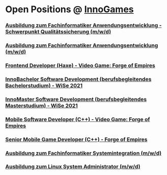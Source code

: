 # Open Positions @ [InnoGames](https://www.innogames.com/career/detail/job?s=github_jobs_repo)

### [Ausbildung zum Fachinformatiker Anwendungsentwicklung - Schwerpunkt Qualitätssicherung \(m/w/d\)](ausbildung-zum-fachinformatiker-anwendungsentwicklung-schwerpunkt-qualitätssicherung-m-w-d.md)
### [Ausbildung zum Fachinformatiker Anwendungsentwicklung \(m/w/d\)](ausbildung-zum-fachinformatiker-anwendungsentwicklung-m-w-d.md)
### [Frontend Developer \(Haxe\) - Video Game: Forge of Empires](frontend-developer-haxe-video-game-forge-of-empires.md)
### [InnoBachelor Software Development \(berufsbegleitendes Bachelorstudium\) - WiSe 2021](innobachelor-software-development-berufsbegleitendes-bachelorstudium-wise-2021.md)
### [InnoMaster Software Development \(berufsbegleitendes Masterstudium\) - WiSe 2021](innomaster-software-development-berufsbegleitendes-masterstudium-wise-2021.md)
### [Mobile Software Developer \(C++\) - Video Game: Forge of Empires](mobile-software-developer-c++-video-game-forge-of-empires.md)
### [Senior Mobile Game Developer \(C++\) - Forge of Empires](senior-mobile-game-developer-c++-forge-of-empires.md)
### [Ausbildung zum Fachinformatiker Systemintegration \(m/w/d\)](ausbildung-zum-fachinformatiker-systemintegration-m-w-d.md)
### [Ausbildung zum Linux System Administrator \(m/w/d\)](ausbildung-zum-linux-system-administrator-m-w-d.md)
